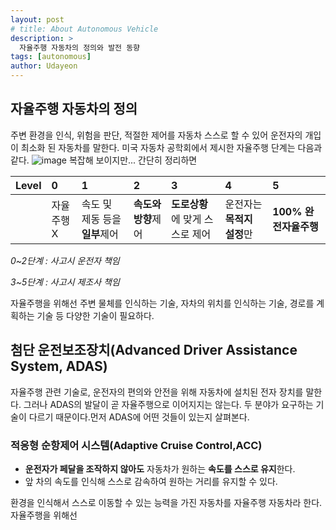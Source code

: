 ```yaml
---
layout: post
# title: About Autonomous Vehicle
description: >
  자율주행 자동차의 정의와 발전 동향
tags: [autonomous]
author: Udayeon
---
```



## 자율주행 자동차의 정의
주변 환경을 인식, 위험을 판단, 적절한 제어를 자동차 스스로 할 수 있어 운전자의 개입이 최소화 된 자동차를 말한다.
미국 자동차 공학회에서 제시한 자율주행 단계는 다음과 같다. 
![image](https://user-images.githubusercontent.com/69246778/124420342-4b1fa800-dd9a-11eb-85f2-26b3986b9d7c.png)
복잡해 보이지만... 간단히 정리하면

|Level| 0 | 1 | 2 | 3 | 4 | 5 |
|:----|:--|:--|:--|:--|:--|:--|
|     |자율주행X|속도 및 제동 등을 **일부**제어|**속도와 방향**제어|**도로상황**에 맞게 스스로 제어|운전자는 **목적지 설정**만|**100% 완전자율주행**|

_0~2단계 : 사고시 운전자 책임_

_3~5단계 : 사고시 제조사 책임_

자율주행을 위해선 주변 물체를 인식하는 기술, 자차의 위치를 인식하는 기술, 경로를 계획하는 기술 등 다양한 기술이 필요하다. 

## 첨단 운전보조장치(Advanced Driver Assistance System, ADAS)
자율주행 관련 기술로, 운전자의 편의와 안전을 위해 자동차에 설치된 전자 장치를 말한다. 그러나 ADAS의 발달이 곧 자율주행으로 이어지지는 않는다. 두 분야가 요구하는 기술이 다르기 때문이다.먼저 ADAS에 어떤 것들이 있는지 살펴본다.
### 적응형 순항제어 시스템(Adaptive Cruise Control,ACC)
- **운전자가 페달을 조작하지 않아도** 자동차가 원하는 **속도를 스스로 유지**한다.
- 앞 차의 속도를 인식해 스스로 감속하여 원하는 거리를 유지할 수 있다.

환경을 인식해서 스스로 이동할 수 있는 능력을 가진 자동차를 자율주행 자동차라 한다. 자율주행을 위해선 
